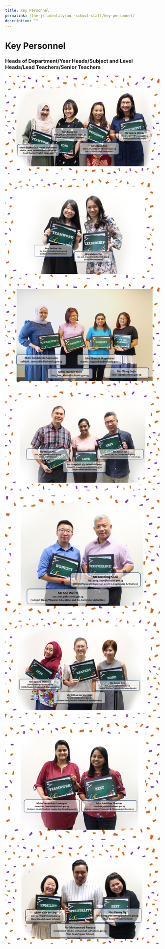 ```yaml
---
title: Key Personnel
permalink: /the-js-identity/our-school-staff/key-personnel/
description: ""
---
```

# **Key Personnel**

### Heads of Department/Year Heads/Subject and Level Heads/Lead Teachers/Senior Teachers

![](/images/kp%202.png)

![](/images/kp%203.png)

![](/images/MT%20Done.png)

![](/images/kp%206.png)

![](/images/kp%207.png)

![](/images/kp%204.png)

![](/images/kp%205.png)

![](/images/kp%201.png)